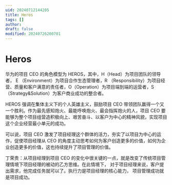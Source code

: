 ```yaml
---
uid: 20240712144205
title: Heros
tags: []
author: 
draft: false
modified: 20240726200701
---
```


# Heros

华为的项目 CEO 的角色模型为 HEROS，其中，H（Head）为项目团队的领导者， E （Environment）为项目合作生态管理者，R （Responsibility）为项目经营、质量和客户满意的责任者，O（Operation）为项目端到端的运营者，S（Strategy&Solution）为客户商业成功的整合者。

HEROS 强调在集体主义下的个人英雄主义，鼓励项目 CEO 带领团队赢得一个又一个胜利。作为最先感知炮火、最能呼唤炮火、最会指挥炮火的人，项目 CEO 要能够为整个项目组营造积极向上、艰苦奋斗、以客户为中心的精神风貌，实现项目这个企业经营最小单元的成功。

可以说，项目 CEO 激发了项目经理这个群体的活力，夯实了以项目为中心的运作，促使项目经理从 CEO 的角度主动思考如何为客户创造更多的价值，如何为企业创造更多的价值，这也持续提升了项目管理的价值。

丁荣贵：从项目经理到项目 CEO 的变化中很关键的一点，就是改变了传统项目管理情境下项目经理的被动的乙方思维。在此情境下， 对于项目经理来说，客户提出需求，他完成任务就可以了。执行力是项目经理的核心能力， 项目管理成功就是项目成功。